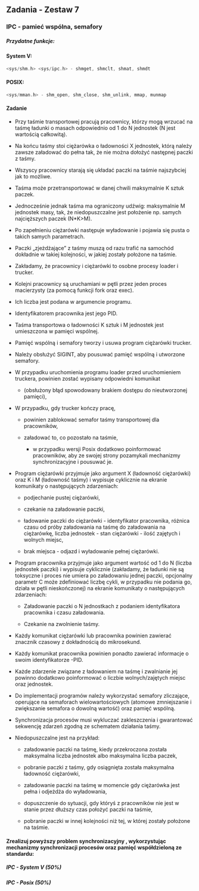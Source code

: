 ## Zadania - Zestaw 7
### IPC - pamieć wspólna, semafory

##### Przydatne funkcje:

#### System V:
```C
<sys/shm.h> <sys/ipc.h> - shmget, shmclt, shmat, shmdt
```
#### POSIX:
```C
<sys/mman.h> - shm_open, shm_close, shm_unlink, mmap, munmap
```

#### Zadanie
- Przy taśmie transportowej pracują pracownicy, którzy mogą wrzucać na taśmę ładunki o masach odpowiednio od 1 do N jednostek 
(N jest wartością całkowitą). 

- Na końcu taśmy stoi ciężarówka o ładowności X jednostek, którą należy zawsze załadować do pełna tak, że nie można dołożyć następnej paczki z taśmy.
 
- Wszyscy pracownicy starają się układać paczki na taśmie najszybciej jak to możliwe.
 
- Taśma może przetransportować w danej chwili maksymalnie K sztuk paczek. 

- Jednocześnie jednak taśma ma ograniczony udźwig: maksymalnie M jednostek masy, 
tak, że niedopuszczalne jest położenie np. samych najcięższych paczek (N*K>M).
 
- Po zapełnieniu ciężarówki następuje wyładowanie i pojawia się pusta o takich samych parametrach.
  
- Paczki „zjeżdżające” z taśmy muszą od razu trafić na samochód dokładnie w takiej kolejności, w jakiej zostały położone na taśmie.

- Zakładamy, że pracownicy i ciężarówki to osobne procesy loader i trucker.
 
- Kolejni pracownicy są uruchamiani w pętli przez jeden proces macierzysty (za pomocą funkcji fork oraz exec). 

- Ich liczba jest podana w argumencie programu.
 
- Identyfikatorem pracownika jest jego PID. 

- Taśma transportowa o ładowności K sztuk i M jednostek jest umieszczona w pamięci wspólnej.
 
- Pamięć wspólną i semafory tworzy i usuwa program ciężarówki trucker. 

- Należy obsłużyć SIGINT, aby pousuwać pamięć wspólną i utworzone semafory.
 
- W przypadku uruchomienia programu loader przed uruchomieniem truckera,
  powinien zostać wypisany odpowiedni komunikat 
    - (obsłużony błąd spowodowany brakiem dostępu do nieutworzonej pamięci),
   
- W przypadku, gdy trucker kończy pracę, 
    - powinien zablokować semafor taśmy transportowej dla pracowników, 
    
    - załadować to, co pozostało na taśmie, 
        - w przypadku wersji Posix dodatkowo poinformować pracowników, aby ze swojej strony pozamykali mechanizmy synchronizacyjne i pousuwać je.
        

- Program ciężarówki przyjmuje jako argument X (ładowność ciężarówki) oraz K i M (ładowność taśmy) 
i wypisuje cyklicznie na ekranie komunikaty o następujących zdarzeniach:

    - podjechanie pustej ciężarówki,

    - czekanie na załadowanie paczki,

    - ładowanie paczki do ciężarówki - identyfikator pracownika, różnica czasu od próby załadowania na taśmę do załadowania na ciężarówkę, liczba jednostek - stan ciężarówki - ilość zajętych i wolnych miejsc,

    - brak miejsca - odjazd i wyładowanie pełnej ciężarówki.
    

- Program pracownika przyjmuje jako argument wartość od 1 do N (liczba jednostek paczki) 
i wypisuje cyklicznie (zakładamy, że ładunki nie są toksyczne i proces nie umiera po załadowaniu jednej paczki, 
opcjonalny parametr C może zdefiniować liczbę cykli, w przypadku nie podania go, działa w pętli nieskończonej) 
na ekranie komunikaty o następujących zdarzeniach:

    - Załadowanie paczki o N jednostkach z podaniem identyfikatora pracownika i czasu załadowania.
    
    - Czekanie na zwolnienie taśmy.
    

- Każdy komunikat ciężarówki lub pracownika powinien zawierać znacznik czasowy z dokładnością do mikrosekund.
 
- Każdy komunikat pracownika powinien ponadto zawierać informacje o swoim identyfikatorze -PID. 

- Każde zdarzenie związane z ładowaniem na taśmę i zwalnianie jej powinno dodatkowo poinformować o liczbie wolnych/zajętych miejsc oraz jednostek.

- Do implementacji programów należy wykorzystać semafory zliczające, operujące na semaforach wielowartościowych 
(atomowe zmniejszanie i zwiększanie semafora o dowolną wartość) oraz pamięć wspólną.

- Synchronizacja procesów musi wykluczać zakleszczenia i gwarantować sekwencję zdarzeń zgodną ze schematem działania taśmy.
 
- Niedopuszczalne jest na przykład:

    - załadowanie paczki na taśmę, kiedy przekroczona została maksymalna liczba jednostek albo maksymalna liczba paczek,

    - pobranie paczki z taśmy, gdy osiągnięta została maksymalna ładowność ciężarówki,
    
    - załadowanie paczki na taśmę w momencie gdy ciężarówka jest pełna i odjeżdża do wyładowania,
    
    - dopuszczenie do sytuacji, gdy któryś z pracowników nie jest w stanie przez dłuższy czas położyć paczki na taśmie,
    
    - pobranie paczki w innej kolejności niż tej, w której zostały położone na taśmie.

#### Zrealizuj powyższy problem synchronizacyjny , wykorzystując mechanizmy synchronizacji procesów oraz pamięć współdzieloną ze standardu:

##### IPC - System V (50%)
##### IPC - Posix (50%)